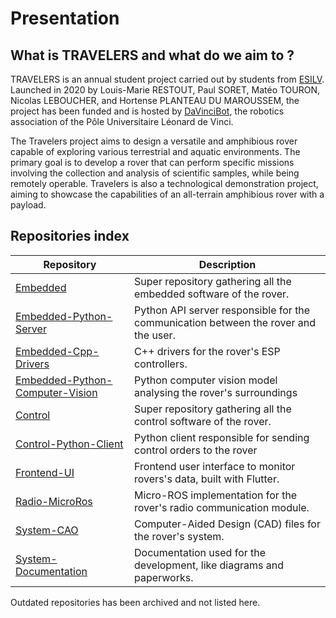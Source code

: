 # Presentation

## What is TRAVELERS and what do we aim to ?

TRAVELERS is an annual student project carried out by students from [ESILV](https://esilv.fr). Launched in 2020 by Louis-Marie RESTOUT, Paul SORET, Matéo TOURON, Nicolas LEBOUCHER, and Hortense PLANTEAU DU MAROUSSEM, the project has been funded and is hosted by [DaVinciBot](https://www.davincibot.fr/), the robotics association of the Pôle Universitaire Léonard de Vinci.

The Travelers project aims to design a versatile and amphibious rover capable of exploring various terrestrial and aquatic environments. The primary goal is to develop a rover that can perform specific missions involving the collection and analysis of scientific samples, while being remotely operable. Travelers is also a technological demonstration project, aiming to showcase the capabilities of an all-terrain amphibious rover with a payload.

## Repositories index

| Repository                                                                                          | Description                                                                         |
| --------------------------------------------------------------------------------------------------- | ----------------------------------------------------------------------------------- |
| [Embedded](https://github.com/THE-TRAVELERS/Embedded)                                               | Super repository gathering all the embedded software of the rover.                  |
| [Embedded-Python-Server](https://github.com/THE-TRAVELERS/Embedded-Python-Server)                   | Python API server responsible for the communication between the rover and the user. |
| [Embedded-Cpp-Drivers](https://github.com/THE-TRAVELERS/Embedded-Cpp-Drivers)                       | C++ drivers for the rover's ESP controllers.                                        |
| [Embedded-Python-Computer-Vision](https://github.com/THE-TRAVELERS/Embedded-Python-Computer-Vision) | Python computer vision model analysing the rover's surroundings                     |
| [Control](https://github.com/THE-TRAVELERS/Control)                                                 | Super repository gathering all the control software of the rover.                   |
| [Control-Python-Client](https://github.com/THE-TRAVELERS/Control-Python-Client)                     | Python client responsible for sending control orders to the rover                   |
| [Frontend-UI](https://github.com/THE-TRAVELERS/Frontend-UI)                                         | Frontend user interface to monitor rovers's data, built with Flutter.               |
| [Radio-MicroRos](https://github.com/THE-TRAVELERS/Radio-MicroRos)                                   | Micro-ROS implementation for the rover's radio communication module.                |
| [System-CAO](https://github.com/THE-TRAVELERS/System-CAO)                                           | Computer-Aided Design (CAD) files for the rover's system.                           |
| [System-Documentation](https://github.com/THE-TRAVELERS/System-Documentation)                       | Documentation used for the development, like diagrams and paperworks.               |

Outdated repositories has been archived and not listed here.
